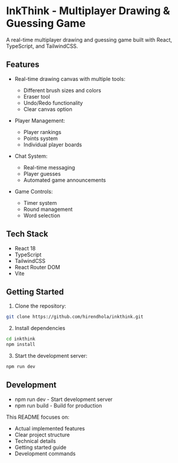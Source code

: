 # InkThink - Multiplayer Drawing & Guessing Game

A real-time multiplayer drawing and guessing game built with React, TypeScript, and TailwindCSS.

## Features

- Real-time drawing canvas with multiple tools:

  - Different brush sizes and colors
  - Eraser tool
  - Undo/Redo functionality
  - Clear canvas option

- Player Management:

  - Player rankings
  - Points system
  - Individual player boards

- Chat System:

  - Real-time messaging
  - Player guesses
  - Automated game announcements

- Game Controls:
  - Timer system
  - Round management
  - Word selection

## Tech Stack

- React 18
- TypeScript
- TailwindCSS
- React Router DOM
- Vite


## Getting Started

1. Clone the repository:

```bash
git clone https://github.com/hirendhola/inkthink.git
```

2. Install dependencies

```bash
cd inkthink
npm install
```

3. Start the development server:

```bash
npm run dev
```

## Development
- npm run dev - Start development server
- npm run build - Build for production


This README focuses on:

- Actual implemented features
- Clear project structure
- Technical details
- Getting started guide
- Development commands
